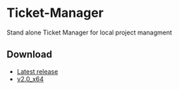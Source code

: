 # Ticket-Manager
Stand alone Ticket Manager for local project managment

## Download
* [Latest release](https://github.com/DeclavisLab/Ticket-Manager/releases/latest)   
* [v2.0_x64](https://github.com/DeclavisLab/Ticket-Manager/releases/tag/v2.0_x64)
